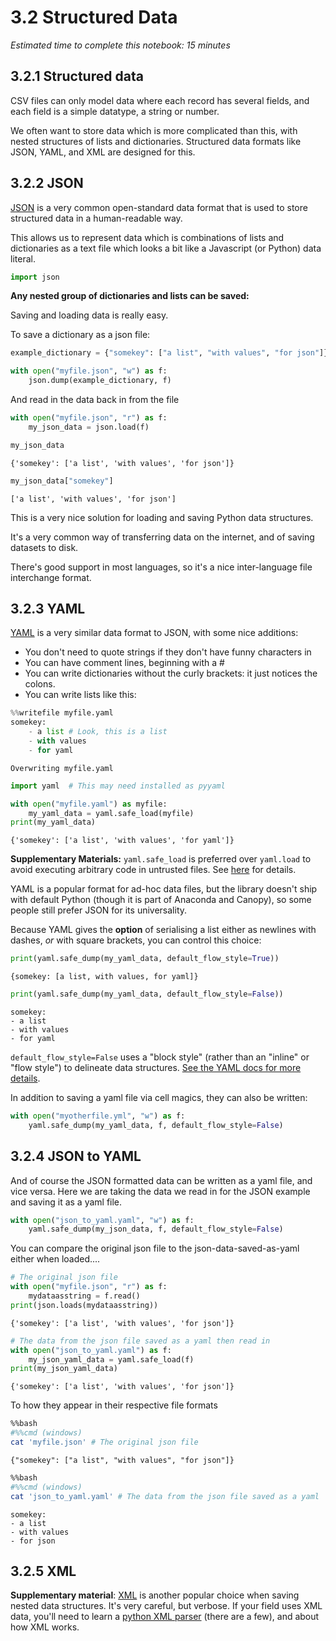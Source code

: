# 3.2 Structured Data

*Estimated time to complete this notebook: 15 minutes*

## 3.2.1 Structured data

CSV files can only model data where each record has several fields, and each field is a simple datatype,
a string or number.

We often want to store data which is more complicated than this, with nested structures of lists and dictionaries.
Structured data formats like JSON, YAML, and XML are designed for this.

## 3.2.2 JSON

[JSON](https://en.wikipedia.org/wiki/JSON) is a very common open-standard data format that is used to store structured data in a human-readable way.

This allows us to represent data which is combinations of lists and dictionaries as a text file which
looks a bit like a Javascript (or Python) data literal.


```python
import json
```

**Any nested group of dictionaries and lists can be saved:**

Saving and loading data is really easy.

To save a dictionary as a json file:


```python
example_dictionary = {"somekey": ["a list", "with values", "for json"]}

with open("myfile.json", "w") as f:
    json.dump(example_dictionary, f)
```

And read in the data back in from the file


```python
with open("myfile.json", "r") as f:
    my_json_data = json.load(f)
```


```python
my_json_data
```




    {'somekey': ['a list', 'with values', 'for json']}




```python
my_json_data["somekey"]
```




    ['a list', 'with values', 'for json']



This is a very nice solution for loading and saving Python data structures.

It's a very common way of transferring data on the internet, and of saving datasets to disk.

There's good support in most languages, so it's a nice inter-language file interchange format.

## 3.2.3 YAML

[YAML](https://en.wikipedia.org/wiki/YAML) is a very similar data format to JSON, with some nice additions:

* You don't need to quote strings if they don't have funny characters in
* You can have comment lines, beginning with a #
* You can write dictionaries without the curly brackets: it just notices the colons.
* You can write lists like this:


```python
%%writefile myfile.yaml
somekey:
    - a list # Look, this is a list
    - with values
    - for yaml
```

    Overwriting myfile.yaml



```python
import yaml  # This may need installed as pyyaml
```


```python
with open("myfile.yaml") as myfile:
    my_yaml_data = yaml.safe_load(myfile)
print(my_yaml_data)
```

    {'somekey': ['a list', 'with values', 'for yaml']}


**Supplementary Materials:** `yaml.safe_load` is preferred over `yaml.load` to avoid executing arbitrary code in untrusted files.
See [here](https://github.com/yaml/pyyaml/wiki/PyYAML-yaml.load(input)-Deprecation) for details.

YAML is a popular format for ad-hoc data files, but the library doesn't ship with default Python (though it is part
of Anaconda and Canopy), so some people still prefer JSON for its universality.

Because YAML gives the **option** of serialising a list either as newlines with dashes, *or* with square brackets,
you can control this choice:


```python
print(yaml.safe_dump(my_yaml_data, default_flow_style=True))
```

    {somekey: [a list, with values, for yaml]}
    



```python
print(yaml.safe_dump(my_yaml_data, default_flow_style=False))
```

    somekey:
    - a list
    - with values
    - for yaml
    


`default_flow_style=False` uses a "block style" (rather than an "inline" or "flow style") to delineate data structures.
[See the YAML docs for more details](http://yaml.org/spec/1.2/spec.html).

In addition to saving a yaml file via cell magics, they can also be written:


```python
with open("myotherfile.yml", "w") as f:
    yaml.safe_dump(my_yaml_data, f, default_flow_style=False)
```

## 3.2.4 JSON to YAML

And of course the JSON formatted data can be written as a yaml file, and vice versa.
Here we are taking the data we read in for the JSON example and saving it as a yaml file.


```python
with open("json_to_yaml.yaml", "w") as f:
    yaml.safe_dump(my_json_data, f, default_flow_style=False)
```

You can compare the original json file to the json-data-saved-as-yaml either when loaded....


```python
# The original json file
with open("myfile.json", "r") as f:
    mydataasstring = f.read()
print(json.loads(mydataasstring))
```

    {'somekey': ['a list', 'with values', 'for json']}



```python
# The data from the json file saved as a yaml then read in
with open("json_to_yaml.yaml") as f:
    my_json_yaml_data = yaml.safe_load(f)
print(my_json_yaml_data)
```

    {'somekey': ['a list', 'with values', 'for json']}


To how they appear in their respective file formats


```bash
%%bash
#%%cmd (windows)
cat 'myfile.json' # The original json file
```

    {"somekey": ["a list", "with values", "for json"]}


```bash
%%bash
#%%cmd (windows)
cat 'json_to_yaml.yaml' # The data from the json file saved as a yaml
```

    somekey:
    - a list
    - with values
    - for json


## 3.2.5 XML

**Supplementary material**: [XML](http://www.w3schools.com/xml/) is another popular choice when saving nested data structures.
It's very careful, but verbose.
If your field uses XML data, you'll need to learn a [python XML parser](https://docs.python.org/3/library/xml.etree.elementtree.html) (there are a few), and about how XML works.
